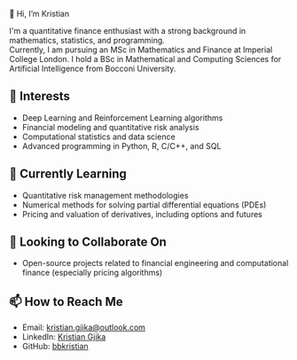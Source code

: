 👋 Hi, I’m Kristian

I'm a quantitative finance enthusiast with a strong background in mathematics, statistics, and programming. <br>
Currently, I am pursuing an MSc in Mathematics and Finance at Imperial College London. I hold a BSc in Mathematical and Computing Sciences for Artificial Intelligence from Bocconi University.

## 👀 Interests
- Deep Learning and Reinforcement Learning algorithms
- Financial modeling and quantitative risk analysis
- Computational statistics and data science
- Advanced programming in Python, R, C/C++, and SQL

## 🌱 Currently Learning
- Quantitative risk management methodologies
- Numerical methods for solving partial differential equations (PDEs)
- Pricing and valuation of derivatives, including options and futures

## 🤝 Looking to Collaborate On
- Open-source projects related to financial engineering and computational finance (especially pricing algorithms)

## 📫 How to Reach Me
- Email: kristian.gjika@outlook.com
- LinkedIn: [Kristian Gjika](https://www.linkedin.com/in/kristian-gjika)
- GitHub: [bbkristian](https://github.com/bbkristian)
